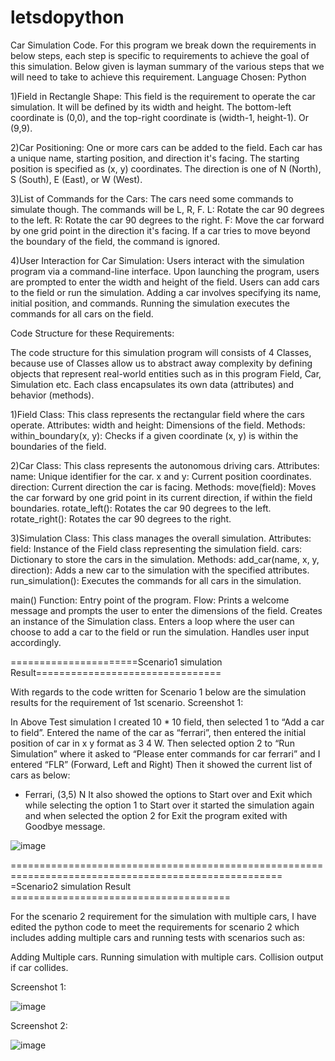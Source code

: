 # letsdopython
Car Simulation Code.
For this program we break down the requirements in below steps, each step is specific to requirements to achieve the goal of this simulation. Below given is layman summary of the various steps that we will need to take to achieve this requirement.
Language Chosen: Python 

1)Field in Rectangle Shape:
This field is the requirement to operate the car simulation.
It will be defined by its width and height.
The bottom-left coordinate is (0,0), and the top-right coordinate is (width-1, height-1).  Or (9,9).

2)Car Positioning:
One or more cars can be added to the field.
Each car has a unique name, starting position, and direction it's facing.
The starting position is specified as (x, y) coordinates.
The direction is one of N (North), S (South), E (East), or W (West).

3)List of Commands for the Cars:
The cars need some commands to simulate though. The commands will be L, R, F.
L: Rotate the car 90 degrees to the left.
R: Rotate the car 90 degrees to the right.
F: Move the car forward by one grid point in the direction it's facing.
If a car tries to move beyond the boundary of the field, the command is ignored.

4)User Interaction for Car Simulation:
Users interact with the simulation program via a command-line interface.
Upon launching the program, users are prompted to enter the width and height of the field.
Users can add cars to the field or run the simulation.
Adding a car involves specifying its name, initial position, and commands.
Running the simulation executes the commands for all cars on the field.

Code Structure for these Requirements:

The code structure for this simulation program will consists of 4 Classes, because use of Classes allow us to abstract away complexity by defining objects that represent real-world entities such as in this program Field, Car, Simulation etc.
Each class encapsulates its own data (attributes) and behavior (methods).

1)Field Class:
This class represents the rectangular field where the cars operate.
Attributes:
width and height: Dimensions of the field.
Methods:
within_boundary(x, y): Checks if a given coordinate (x, y) is within the boundaries of the field.

2)Car Class:
This class represents the autonomous driving cars.
Attributes:
name: Unique identifier for the car.
x and y: Current position coordinates.
direction: Current direction the car is facing.
Methods:
move(field): Moves the car forward by one grid point in its current direction, if within the field boundaries.
rotate_left(): Rotates the car 90 degrees to the left.
rotate_right(): Rotates the car 90 degrees to the right.

3)Simulation Class:
This class manages the overall simulation.
Attributes:
field: Instance of the Field class representing the simulation field.
cars: Dictionary to store the cars in the simulation.
Methods:
add_car(name, x, y, direction): Adds a new car to the simulation with the specified attributes.
run_simulation(): Executes the commands for all cars in the simulation.

main() Function:
Entry point of the program.
Flow:
Prints a welcome message and prompts the user to enter the dimensions of the field.
Creates an instance of the Simulation class.
Enters a loop where the user can choose to add a car to the field or run the simulation.
Handles user input accordingly.


======================Scenario1 simulation Result================================

With regards to the code written for Scenario 1 below are the simulation results for the requirement of 1st scenario.
Screenshot 1:

In Above Test simulation I created 10 * 10 field, then  selected 1 to “Add a car to field”.
Entered the name of the car as “ferrari”, then entered the initial position of car in x y format as 3 4 W.
Then selected option 2 to “Run Simulation” where it asked to “Please enter commands for car ferrari” and I entered “FLR” (Forward, Left and Right)
Then it showed the current list of cars as below:

- Ferrari, (3,5) N
It also showed the options to Start over and Exit which while selecting the option 1 to Start over it started the simulation again and when selected the option 2 for Exit the program exited with Goodbye message.


![image](https://github.com/nparas5/letsdopython/assets/40522271/502c8c3b-9dd3-427e-b1cb-7b9c3f1ac6be)

===================================================================================================== =Scenario2 simulation Result ======================================

For the scenario 2 requirement for the simulation with multiple cars, I have edited the python code to meet the requirements for scenario 2 which includes adding multiple cars and running tests with scenarios such as:

Adding Multiple cars.
Running simulation with multiple cars.
Collision output if car collides.



Screenshot 1:


![image](https://github.com/nparas5/letsdopython/assets/40522271/4dea259e-a95b-4026-9b39-b30bd8ff8fae)




Screenshot 2:

![image](https://github.com/nparas5/letsdopython/assets/40522271/99af6a9a-91ce-47c7-963f-a60eb8ed6877)
